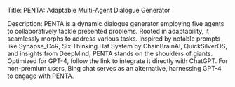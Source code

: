 Title: PENTA: Adaptable Multi-Agent Dialogue Generator

Description:
PENTA is a dynamic dialogue generator employing five agents to collaboratively tackle presented problems. Rooted in adaptability, it seamlessly morphs to address various tasks. Inspired by notable prompts like Synapse_CoR, Six Thinking Hat System by ChainBrainAI, QuickSilverOS, and insights from DeepMind, PENTA stands on the shoulders of giants. Optimized for GPT-4, follow the link to integrate it directly with ChatGPT. For non-premium users, Bing chat serves as an alternative, harnessing GPT-4 to engage with PENTA.
